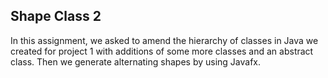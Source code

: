 ## Shape Class 2

In this assignment, we asked to amend the hierarchy of classes in Java we created for project 1 with additions of some more classes and an abstract class.  Then we generate alternating shapes by using Javafx.

